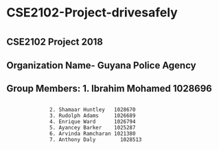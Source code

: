 # CSE2102-Project-drivesafely <h1> 
## CSE2102 Project 2018 <h2>
## Organization Name- Guyana Police Agency <h2>
## Group Members: 1. Ibrahim Mohamed   1028696 <h2>
                  2. Shamaar Huntley   1028670
                  3. Rudolph Adams     1026689
                  4. Enrique Ward  	   1026794
                  5. Ayancey Barker    1025287
                  6. Arvinda Ramcharan 1021380
                  7. Anthony Daly	     1028513
